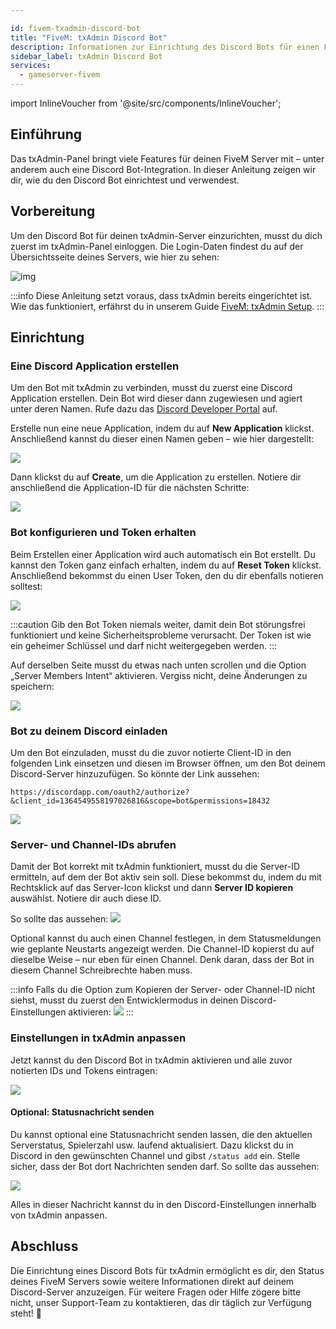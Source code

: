 ```yaml
---

id: fivem-txadmin-discord-bot
title: "FiveM: txAdmin Discord Bot"  
description: Informationen zur Einrichtung des Discord Bots für einen FiveM txAdmin Server von ZAP-Hosting – ZAP-Hosting.com Dokumentation  
sidebar_label: txAdmin Discord Bot  
services:  
  - gameserver-fivem  
---
```


import InlineVoucher from '@site/src/components/InlineVoucher';


## Einführung  
Das txAdmin-Panel bringt viele Features für deinen FiveM Server mit – unter anderem auch eine Discord Bot-Integration. In dieser Anleitung zeigen wir dir, wie du den Discord Bot einrichtest und verwendest.

<InlineVoucher />

## Vorbereitung

Um den Discord Bot für deinen txAdmin-Server einzurichten, musst du dich zuerst im txAdmin-Panel einloggen. Die Login-Daten findest du auf der Übersichtsseite deines Servers, wie hier zu sehen:

![img](https://screensaver01.zap-hosting.com/index.php/s/Y9Ycr8FQqGQZr4w/download)

:::info
Diese Anleitung setzt voraus, dass txAdmin bereits eingerichtet ist. Wie das funktioniert, erfährst du in unserem Guide [FiveM: txAdmin Setup](fivem-txadmin-setup.md).
:::

## Einrichtung

### Eine Discord Application erstellen

Um den Bot mit txAdmin zu verbinden, musst du zuerst eine Discord Application erstellen. Dein Bot wird dieser dann zugewiesen und agiert unter deren Namen. Rufe dazu das [Discord Developer Portal](https://discord.com/developers/applications/) auf.

Erstelle nun eine neue Application, indem du auf **New Application** klickst. Anschließend kannst du dieser einen Namen geben – wie hier dargestellt:

![](https://screensaver01.zap-hosting.com/index.php/s/YPbPtRaPEHZ7pB4/preview)

Dann klickst du auf **Create**, um die Application zu erstellen. Notiere dir anschließend die Application-ID für die nächsten Schritte:

![](https://screensaver01.zap-hosting.com/index.php/s/tzBNzKBGzX8j4EK/preview)

### Bot konfigurieren und Token erhalten

Beim Erstellen einer Application wird auch automatisch ein Bot erstellt. Du kannst den Token ganz einfach erhalten, indem du auf **Reset Token** klickst. Anschließend bekommst du einen User Token, den du dir ebenfalls notieren solltest:

![](https://screensaver01.zap-hosting.com/index.php/s/5ypmywwPJxRAFax/preview)

:::caution
Gib den Bot Token niemals weiter, damit dein Bot störungsfrei funktioniert und keine Sicherheitsprobleme verursacht. Der Token ist wie ein geheimer Schlüssel und darf nicht weitergegeben werden.
:::

Auf derselben Seite musst du etwas nach unten scrollen und die Option „Server Members Intent“ aktivieren. Vergiss nicht, deine Änderungen zu speichern:

![](https://screensaver01.zap-hosting.com/index.php/s/c5SnKpn4GXtGM38/preview)

### Bot zu deinem Discord einladen

Um den Bot einzuladen, musst du die zuvor notierte Client-ID in den folgenden Link einsetzen und diesen im Browser öffnen, um den Bot deinem Discord-Server hinzuzufügen. So könnte der Link aussehen:

```
https://discordapp.com/oauth2/authorize?&client_id=1364549558197026816&scope=bot&permissions=18432
```

![](https://screensaver01.zap-hosting.com/index.php/s/yKX4ocRtrZ7zLWB/preview)

### Server- und Channel-IDs abrufen

Damit der Bot korrekt mit txAdmin funktioniert, musst du die Server-ID ermitteln, auf dem der Bot aktiv sein soll.
Diese bekommst du, indem du mit Rechtsklick auf das Server-Icon klickst und dann **Server ID kopieren** auswählst. Notiere dir auch diese ID.

So sollte das aussehen:
![](https://screensaver01.zap-hosting.com/index.php/s/6RywsHBecDb2Aeb/preview)

Optional kannst du auch einen Channel festlegen, in dem Statusmeldungen wie geplante Neustarts angezeigt werden. Die Channel-ID kopierst du auf dieselbe Weise – nur eben für einen Channel.
Denk daran, dass der Bot in diesem Channel Schreibrechte haben muss.

:::info
Falls du die Option zum Kopieren der Server- oder Channel-ID nicht siehst, musst du zuerst den Entwicklermodus in deinen Discord-Einstellungen aktivieren:
![](https://screensaver01.zap-hosting.com/index.php/s/EE26GrtQ6j6rHjB/preview) 
:::

### Einstellungen in txAdmin anpassen

Jetzt kannst du den Discord Bot in txAdmin aktivieren und alle zuvor notierten IDs und Tokens eintragen:

![](https://screensaver01.zap-hosting.com/index.php/s/HBAEi9c7dMLLCBy/preview)

#### Optional: Statusnachricht senden

Du kannst optional eine Statusnachricht senden lassen, die den aktuellen Serverstatus, Spielerzahl usw. laufend aktualisiert. Dazu klickst du in Discord in den gewünschten Channel und gibst `/status add` ein. Stelle sicher, dass der Bot dort Nachrichten senden darf. So sollte das aussehen:

![](https://screensaver01.zap-hosting.com/index.php/s/XnzsK4NGZTHYsM6/preview)

Alles in dieser Nachricht kannst du in den Discord-Einstellungen innerhalb von txAdmin anpassen.

## Abschluss

Die Einrichtung eines Discord Bots für txAdmin ermöglicht es dir, den Status deines FiveM Servers sowie weitere Informationen direkt auf deinem Discord-Server anzuzeigen. Für weitere Fragen oder Hilfe zögere bitte nicht, unser Support-Team zu kontaktieren, das dir täglich zur Verfügung steht! 🙂